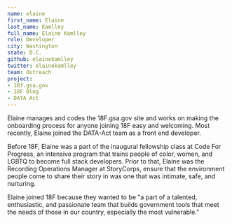 ```yaml
---
name: elaine
first_name: Elaine
last_name: Kamlley
full_name: Elaine Kamlley
role: Developer
city: Washington
state: D.C.
github: elainekamlley
twitter: elainekamlley
team: Outreach
project:
- 18f.gsa.gov
- 18F Blog
- DATA Act
---
```


Elaine manages and codes the 18F.gsa.gov site and works on making the onboarding process for anyone joining 18F easy and welcoming. Most recently, Elaine joined the DATA-Act team as a front end developer.  

Before 18F, Elaine was a part of the inaugural fellowship class at Code For Progress, an intensive program that trains people of color, women, and LGBTQ to become full stack developers. Prior to that, Elaine was the Recording Operations Manager at StoryCorps, ensure that the environment people come to share their story in was one that was intimate, safe, and nurturing.

Elaine joined 18F because they wanted to be "a part of a talented, enthusiastic, and passionate team that builds government tools that meet the needs of those in our country, especially the most vulnerable."
